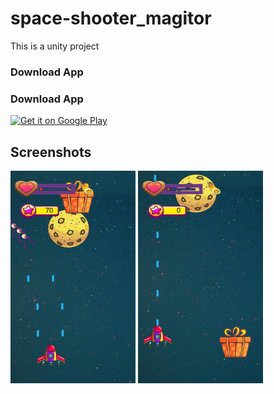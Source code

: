 # space-shooter_magitor
This is a unity project

### Download App
### Download App
<a href='https://play.google.com/store/apps/details?id=com.game.shooter.magitor'><img alt='Get it on Google Play' src='https://play.google.com/intl/en_us/badges/images/generic/en_badge_web_generic.png' width="200" height="110"/></a>

## Screenshots
<img src="screenshot/1.jpg" width="200" height="340">

<img src="screenshot/2.jpg" width="200" height="340">
